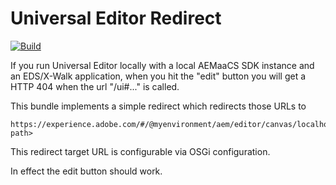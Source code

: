 Universal Editor Redirect
======
[![Build](https://github.com/diva-e-aem/com.divae.rnd.universaleditor.redirect/workflows/Build/badge.svg?branch=develop)](https://github.com/diva-e-aem/com.divae.rnd.universaleditor.redirect/actions?query=workflow%3ABuild+branch%3Adevelop)

If you run Universal Editor locally with a local AEMaaCS SDK instance and an EDS/X-Walk application, when you hit the "edit" button you will get a HTTP 404 when the url "/ui#..." is called.

This bundle implements a simple redirect which redirects those URLs to

    https://experience.adobe.com/#/@myenvironment/aem/editor/canvas/localhost:8443/<content-path>

This redirect target URL is configurable via OSGi configuration.

In effect the edit button should work.
